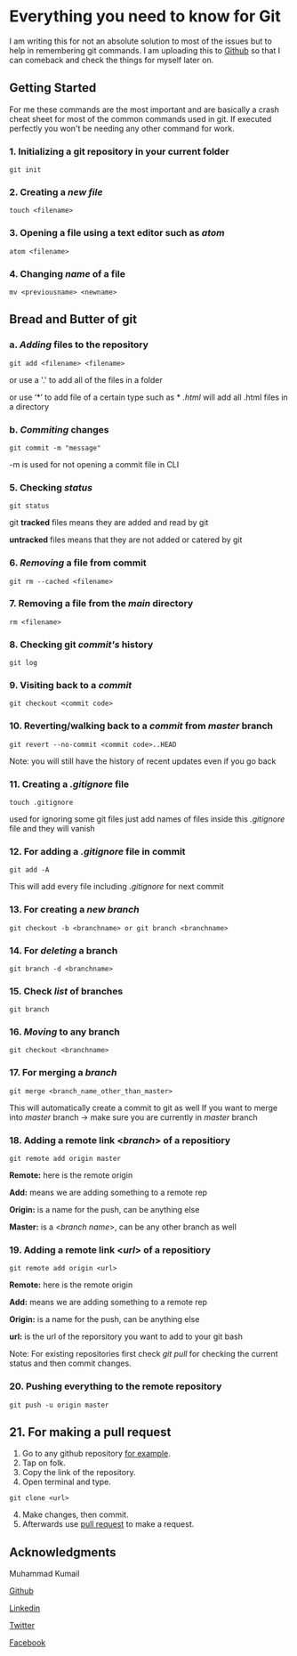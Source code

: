 # Everything you need to know for Git

I am writing this for not an absolute solution to most of the issues but to help in remembering git commands. I am uploading this to [Github](https://github.com/mkumail1) so that I can comeback and check the things for myself later on.

## Getting Started

For me these commands are the most important and are basically a crash cheat sheet for most of the common commands used in git. If executed perfectly you won't be needing any other command for work.

### 1. Initializing a git repository in your current folder

```
git init
```

### 2. Creating a *new file*

```
touch <filename>
```

### 3. Opening a file using a text editor such as *atom*

```
atom <filename>
```

### 4. Changing *name* of a file

```
mv <previousname> <newname>
```

## Bread and Butter of git

### a. *Adding* files to the repository

```
git add <filename> <filename> 
```
or use a '.' to add all of the files in a folder 

or use ‘*’ to add file of a certain type such as  * *.html* will add all .html files in a directory

### b. *Commiting* changes

```
git commit -m "message"
```
-m is used for not opening a commit file in CLI

### 5. Checking *status*

```
git status
```
git **tracked** files means they are added and read by git

**untracked** files means that they are not added or catered by git

### 6. *Removing* a file from commit

```
git rm --cached <filename>
```

### 7. Removing a file from the *main* directory
```
rm <filename>
```

### 8. Checking git *commit's* history

```
git log
```

### 9. Visiting back to a *commit*

```
git checkout <commit code>
```

### 10. Reverting/walking back to a *commit* from *master* branch 

```
git revert --no-commit <commit code>..HEAD
```
Note: you will still have the history of recent updates even if you go back

### 11. Creating a *.gitignore* file

```
touch .gitignore
```
used for ignoring some git files
just add names of files inside this *.gitignore* file and they will vanish

### 12. For adding a *.gitignore* file in commit

```
git add -A
```
This will add every file including *.gitignore* for next commit

### 13. For creating a *new branch*

```
git checkout -b <branchname> or git branch <branchname>
```

### 14. For *deleting* a branch

```
git branch -d <branchname>
```

### 15. Check *list* of branches

```
git branch
```

### 16. *Moving* to any branch

```
git checkout <branchname>
```

### 17. For merging a *branch*

```
git merge <branch_name_other_than_master>
```
This will automatically create a commit to git as well
If you want to merge into *master* branch -> make sure you are currently in *master* branch 

### 18. Adding a remote link <*branch*> of a repositiory

```
git remote add origin master
```
**Remote:** here is the remote origin

**Add:** means we are adding something to a remote rep

**Origin:** is a name for the push, can be anything else

**Master:** is a <*branch name*>, can be any other branch as well

### 19. Adding a remote link <*url*> of a repositiory

```
git remote add origin <url>
```
**Remote:** here is the remote origin

**Add:** means we are adding something to a remote rep

**Origin:** is a name for the push, can be anything else

**url:** is the url of the reporsitory you want to add to your git bash

Note: For existing repositories first check *git pull* for checking the current status and then commit changes.

### 20. Pushing everything to the remote repository

```
git push -u origin master
```

## 21. For making a pull request

1. Go to any github repository [for example](https://github.com/mkumail1/PurrfectMatchingHTML-CSS).
2. Tap on folk.
3. Copy the link of the repository.
4. Open terminal and type.
```
git clone <url>
```
4. Make changes, then commit.
5. Afterwards use [pull request](https://github.com/mkumail1/PurrfectMatchingHTML-CSS/pulls) to make a request.

## Acknowledgments

Muhammad Kumail 

[Github](https://github.com/mkumail1)

[Linkedin](https://www.linkedin.com/in/mkumail1/)

[Twitter](https://www.twitter.com/thezwitterguy)

[Facebook](https://www.facebook.com/thezwitterguy)

